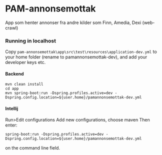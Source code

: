 # PAM-annonsemottak

App som henter annonser fra andre kilder som Finn, Amedia, Dexi (web-crawl)


### Running in localhost

Copy `pam-annonsemottak\app\src\test\resources\application-dev.yml` to your home folder (rename to pamannonsemottak-dev), and add your developer keys etc. 

#### Backend
```
mvn clean install
cd app
mvn spring-boot:run -Dspring.profiles.active=dev -Dspring.config.location=${user.home}/pamannonsemottak-dev.yml
```

#### Intellij
Run>Edit configurations
Add new configurations, choose maven
Then enter:
```
spring-boot:run -Dspring.profiles.active=dev -Dspring.config.location=${user.home}/pamannonsemottak-dev.yml
```
on the command line field. 


